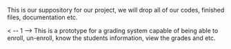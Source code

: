 This is our suppository for our project, we will drop all of our codes, finished files, documentation etc.

< -- 1 -->
This is a prototype for a grading system capable of being able to enroll, un-enroll, know the students information,
view the grades and etc. 

